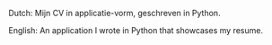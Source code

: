 Dutch:
Mijn CV in applicatie-vorm, geschreven in Python.

English:
An application I wrote in Python that showcases my resume.
